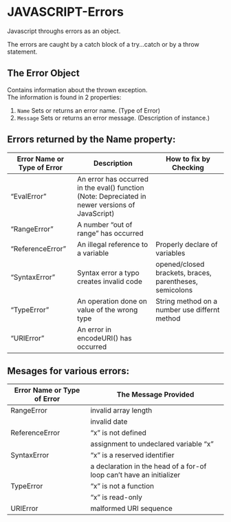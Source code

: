 # JAVASCRIPT-Errors
Javascript throughs errors as an object. </br>

The errors are caught by a catch block of a try...catch or by a throw statement. </br>

## The Error Object
Contains information about the thrown exception. </br>
The information is found in 2 properties:  </br>

1. `Name` Sets or returns an error name. (Type of Error)  </br>
2. `Message` Sets or returns an error message. (Description of instance.)  </br>

## Errors returned by the Name property:

|Error Name or Type of Error| Description | How to fix by Checking | 
|-------|-------|------|
| “EvalError” | An error has occurred in the eval() function (Note: Depreciated in newer versions of JavaScript) |
| “RangeError” | A number “out of range” has occurred | |
|“ReferenceError” | An illegal reference to a variable | Properly declare of variables | |
| “SyntaxError” | Syntax error a typo creates invalid code| opened/closed brackets, braces, parentheses, semicolons |
| “TypeError” | An operation done on value of the wrong type | String method on a number use differnt method |
| “URIError” | An error in encodeURI() has occurred | |
 
## Mesages for various errors:
|Error Name or Type of Error| The Message Provided |
|-------|-------|
| RangeError|  invalid array length |
| |  invalid date|
| ReferenceError |  “x” is not defined |
|| assignment to undeclared variable “x” |
| SyntaxError | “x” is a reserved identifier |
||  a declaration in the head of a for-of loop can’t have an initializer |
| TypeError |  “x” is not a function |
||  “x” is read-only |
| URIError| malformed URI sequence |


  



  
